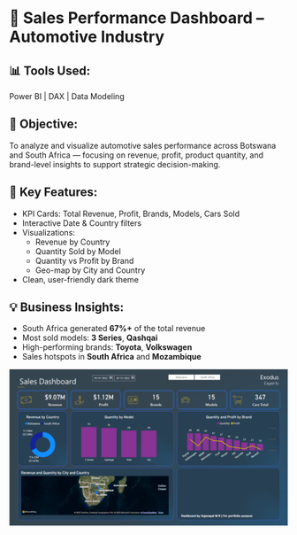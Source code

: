 # 🚗 Sales Performance Dashboard – Automotive Industry

## 📊 Tools Used:
Power BI | DAX | Data Modeling

## 🎯 Objective:
To analyze and visualize automotive sales performance across Botswana and South Africa — focusing on revenue, profit, product quantity, and brand-level insights to support strategic decision-making.

## 📌 Key Features:
- KPI Cards: Total Revenue, Profit, Brands, Models, Cars Sold
- Interactive Date & Country filters
- Visualizations:
  - Revenue by Country
  - Quantity Sold by Model
  - Quantity vs Profit by Brand
  - Geo-map by City and Country
- Clean, user-friendly dark theme

## 💡 Business Insights:
- South Africa generated **67%+** of the total revenue
- Most sold models: **3 Series**, **Qashqai**
- High-performing brands: **Toyota**, **Volkswagen**
- Sales hotspots in **South Africa** and **Mozambique**

![Dashboard Screenshot](./Sales_Dashboard.png)

